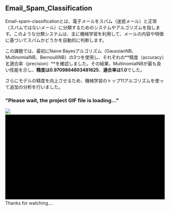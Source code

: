 ## Email_Spam_Classification

Email-spam-classificationとは、電子メールをスパム（迷惑メール）と正常（スパムではないメール）に分類するためのシステムやアルゴリズムを指します。このような分類システムは、主に機械学習を利用して、メールの内容や特徴に基づいてスパムかどうかを自動的に判断します。

この課題では、最初にNaive Bayesアルゴリズム（GaussianNB、MultinomialNB、BernoulliNB）の3つを使用し、それぞれの**精度（accuracy）**と**適合率（precision）**を確認しました。その結果、MultinomialNBが最も良い性能を示し、**精度は0.9709864603481625**、**適合率は1.0**でした。

さらにモデルの精度を向上させるため、機械学習のトップ11アルゴリズムを使って追加の分析を行いました。

### "Please wait, the project GIF file is loading..." ###
<img src="Email_sms_spam_Classification/Email_spam_Classifier1st_part-.gif" width="700px">
<img src ="Email_sms_spam_Classification/Email_spam_Classifier2nd_part-.gif" width="700px"

### Thanks for watching.... ###
